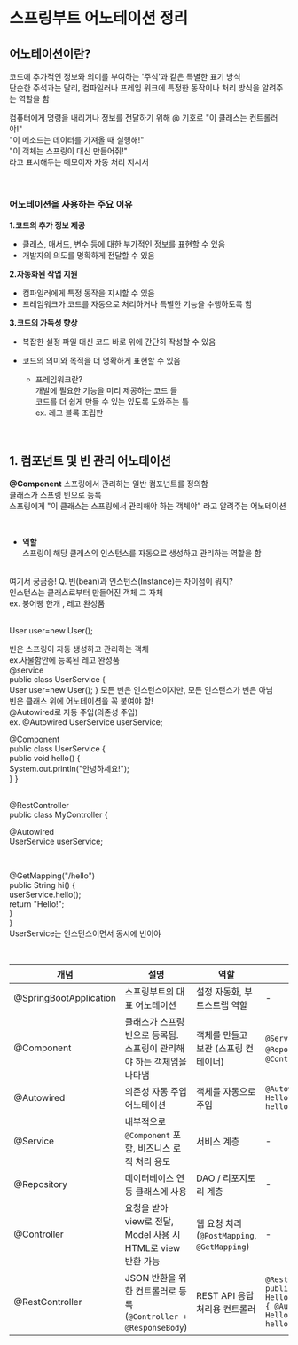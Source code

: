 # 스프링부트 어노테이션 정리

## 어노테이션이란?

코드에 추가적인 정보와 의미를 부여하는 '주석'과 같은 특별한 표기 방식<br>
단순한 주석과는 달리, 컴파일러나 프레임 워크에 특정한 동작이나 처리 방식을 알려주는 역할을 함 <br>

컴퓨터에게 명령을 내리거나 정보를 전달하기 위해
@ 기호로 "이 클래스는 컨트롤러야!"<br>
"이 메소드는 데이터를 가져올 때 실행해!"<br>
"이 객체는 스프링이 대신 만들어줘!"<br>
라고 표시해두는 메모이자 자동 처리 지시서

   <br>

### 어노테이션을 사용하는 주요 이유<br>

**1.코드의 추가 정보 제공**<br>

- 클래스, 매서드, 변수 등에 대한 부가적인 정보를 표현할 수 있음
- 개발자의 의도를 명확하게 전달할 수 있음 <br>

**2.자동화된 작업 지원**<br>

- 컴파일러에게 특정 동작을 지시할 수 있음<br>
- 프레임워크가 코드를 자동으로 처리하거나 특별한 기능을 수행하도록 함<br>

**3.코드의 가독성 향상**<br>

- 복잡한 설정 파일 대신 코드 바로 위에 간단히 작성할 수 있음<br>
- 코드의 의미와 목적을 더 명확하게 표현할 수 있음 <br>

  - 프레임워크란? <br>
    개발에 필요한 기능을 미리 제공하는 코드 들 <br>
    코드를 더 쉽게 만들 수 있는 있도록 도와주는 틀<br>
    ex. 레고 블록 조립판

<br>

## 1. 컴포넌트 및 빈 관리 어노테이션 <br>

**@Component**
스프링에서 관리하는 일반 컴포넌트를 정의함<br>
클래스가 스프링 빈으로 등록<br>
스프링에게 "이 클래스는 스프링에서 관리해야 하는 객체야" 라고 알려주는 어노테이션 <br>

<br>

- **역할** <br>
  스프링이 해당 클래스의 인스턴스를 자동으로 생성하고 관리하는 역할을 함<br>

<Br>
여기서 궁금증! Q. 빈(bean)과 인스턴스(Instance)는 차이점이 뭐지?<br>
인스턴스는 클래스로부터 만들어진 객체 그 자체 <Br>
ex. 붕어빵 한개 , 레고 완성품<br>
<br>

User user=new User(); <br>

빈은 스프링이 자동 생성하고 관리하는 객체 <br>
ex.사물함안에 등록된 레고 완성품 <br>
@service<br>
public class UserService { <br>
User user=new User();
}
모든 빈은 인스턴스이지만, 모든 인스턴스가 빈은 아님<br>
빈은 클래스 위에 어노테이션을 꼭 붙여야 함!<br>
@Autowired로 자동 주입(의존성 주입) <br>
ex. @Autowired UserService userService;
<br>

@Component<Br>
public class UserService {<br>
public void hello() {<Br>
System.out.println("안녕하세요!");<Br>
}
}

  <br>
  @RestController<br>
public class MyController {<br>

@Autowired<br>
UserService userService;<br>

   <br>

@GetMapping("/hello")<Br>
public String hi() { <br>
userService.hello(); <br>
return "Hello!"; <br>
}<br>
}<br>
UserService는 인스턴스이면서 동시에 빈이야<br>

<br>

| 개념                   | 설명                                                                  | 역할                                         | 예시                                                                               |
| ---------------------- | --------------------------------------------------------------------- | -------------------------------------------- | ---------------------------------------------------------------------------------- |
| @SpringBootApplication | 스프링부트의 대표 어노테이션                                          | 설정 자동화, 부트스트랩 역할                 | -                                                                                  |
| @Component             | 클래스가 스프링 빈으로 등록됨. 스프링이 관리해야 하는 객체임을 나타냄 | 객체를 만들고 보관 (스프링 컨테이너)         | `@Service`, `@Repository`, `@Controller`                                           |
| @Autowired             | 의존성 자동 주입 어노테이션                                           | 객체를 자동으로 주입                         | `@Autowired HelloUtil helloUtil;`                                                  |
| @Service               | 내부적으로 `@Component` 포함, 비즈니스 로직 처리 용도                 | 서비스 계층                                  | -                                                                                  |
| @Repository            | 데이터베이스 연동 클래스에 사용                                       | DAO / 리포지토리 계층                        | -                                                                                  |
| @Controller            | 요청을 받아 view로 전달, Model 사용 시 HTML로 view 반환 가능          | 웹 요청 처리 (`@PostMapping`, `@GetMapping`) | -                                                                                  |
| @RestController        | JSON 반환을 위한 컨트롤러로 등록 (`@Controller + @ResponseBody`)      | REST API 응답 처리용 컨트롤러                | `@RestController public class HelloController { @Autowired HelloUtil helloUtil; }` |
